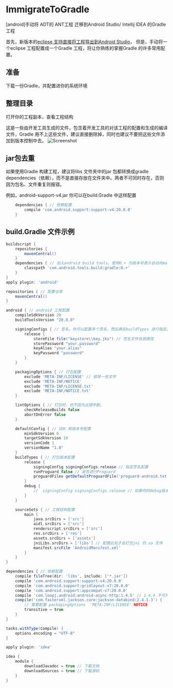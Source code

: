 ImmigrateToGradle
=================

[android]手动将 ADT的 ANT工程 迁移到Android Studio/ Intellij IDEA 的Gradle工程<p>

首先，新版本的<a href="http://developer.android.com/intl/zh-cn/sdk/installing/migrate.html">eclipse 支持直接将工程导出到Android Studio</a>，
但是，手动将一个eclipse 工程配置成一个Gradle 工程，将让你熟练的掌握Gradle 的许多常用配置。<p>

## 准备
下载一份Gradle，并配置进你的系统环境

## 整理目录
打开你的工程副本，查看工程结构<p>
这是一些由开发工具生成的文件，包含着开发工具的对该工程的配置和生成的编译文件，Gradle 用不上这些文件，建议直接删除掉，同时也建议不要把这些文件添加到版本控制中去。
![Screenshot](https://raw.githubusercontent.com/ShinChven/ImmigrateToGradle/master/screenshots/Image_1.png)

## jar包去重
如果使用Gradle 构建工程，建议将libs 文件夹中的jar 包都转换成gradle dependencies（依赖），而不是直接存放在文件夹中。两者不可同时存在，否则因为包名、文件重复则报错。<p>
例如，android-support-v4.jar 你可以在build.Gradle 中这样配置 <p>
``` groovy
    dependencies { // 依赖配置
        compile 'com.android.support:support-v4:20.0.0'
    }
```














## build.Gradle 文件示例
``` groovy
buildscript {
    repositories {
        mavenCentral()
    }
    dependencies { // 加入android build tools，使用0.+ 为版本号表示自动向maven 获取0.版本下最新的版本。
        classpath 'com.android.tools.build:gradle:0.+'
    }
}
apply plugin: 'android'

repositories { // 配置仓库
    mavenCentral()
}

android { // android 工程配置
    compileSdkVersion 20
    buildToolsVersion "20.0.0"

    signingConfigs { // 签名，你可以配置多个签名，然后再在buildTypes 进行指定。
        release {
            storeFile file("keystore\\key.jks") // 签名文件存放路径
            storePassword "your.password"
            keyAlias "your.alias"
            keyPassword "password"
        }
    }

    packagingOptions { // 打包配置
        exclude 'META-INF/LICENSE' // 排除一些文件
        exclude 'META-INF/NOTICE'
        exclude 'META-INF/LICENSE.txt'
        exclude 'META-INF/NOTICE.txt'
    }

    lintOptions { // 打包时，也不因为出错中断。
        checkReleaseBuilds false
        abortOnError false
    }

    defaultConfig { // SDK 和版本号配置
        minSdkVersion 8
        targetSdkVersion 19
        versionCode 1
        versionName "1.0"
    }
    buildTypes { // 打包版本配置
        release {
            signingConfig signingConfigs.release // 指定签名配置
            runProguard false // 是否进行Proguard
            proguardFiles getDefaultProguardFile('proguard-android.txt'), 'proguard-rules.txt'
        }
        debug {
            //  signingConfig signingConfigs.release // 如果你的debug版本也需要签名，请将这一行配置解开注释
        }
    }

    sourceSets { // 工程结构配置
        main {
            java.srcDirs = ['src']
            aidl.srcDirs = ['src']
            renderscript.srcDirs = ['src']
            res.srcDirs = ['res']
            assets.srcDirs = ['assets']
            jniLibs.srcDirs = ['libs'] // 配置此处才会打包jni 的.so 文件
            manifest.srcFile 'AndroidManifest.xml'
        }
    }
}

dependencies { // 依赖配置
    compile fileTree(dir: 'libs', include: ['*.jar'])
    compile 'com.android.support:support-v4:20.0.0'
    compile 'com.android.support:gridlayout-v7:20.0.0'
    compile 'com.android.support:appcompat-v7:20.0.0'
    compile 'com.loopj.android:android-async-http:1.4.5' // 1.4.4 不可升级至1.4.5
    compile('com.fasterxml.jackson.core:jackson-databind:2.4.1.3') {
        // 需要配置 packagingOptions  'META-INF/LICENSE' NOTICE
        transitive = true
    }
}

tasks.withType(Compile) {
    options.encoding = "UTF-8"
}

apply plugin: 'idea'

idea {
    module {
        downloadJavadoc = true // 下载文档
        downloadSources = true // 下载源码
    }
}



```
